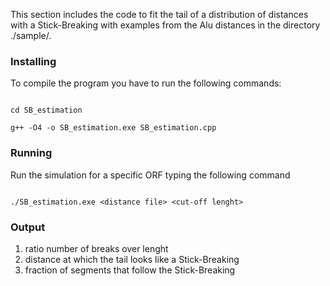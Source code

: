 This section includes the code to fit the tail of a distribution of distances with a Stick-Breaking with examples from the Alu distances in the directory ./sample/.

### Installing

To compile the program you have to run the following commands:

```

cd SB_estimation

g++ -O4 -o SB_estimation.exe SB_estimation.cpp

```

### Running

Run the simulation for a specific ORF typing the following command

```

./SB_estimation.exe <distance file> <cut-off lenght>

```

### Output

1. ratio number of breaks over lenght
2. distance at which the tail looks like a Stick-Breaking
3. fraction of segments that follow the Stick-Breaking

